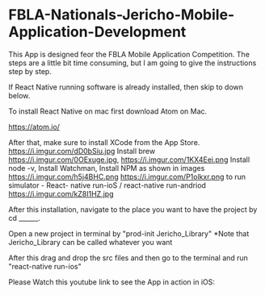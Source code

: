 # FBLA-Nationals-Jericho-Mobile-Application-Development

This App is designed feor the FBLA Mobile Application Competition. The steps are a little bit time consuming, but I am going to give the instructions step by step.

If React Native running software is already installed, then skip to down below.

To install React Native on mac first download Atom on Mac.

https://atom.io/

After that, make sure to install XCode from the App Store. https://i.imgur.com/dD0bSiu.jpg Install brew https://i.imgur.com/0OExuge.jpg, https://i.imgur.com/1KX4Eei.png Install node -v, Install Watchman, Install NPM as shown in images https://i.imgur.com/h5j4BHC.png https://i.imgur.com/P1olkxr.png to run simulator - React- native run-ioS / react-native run-andriod https://i.imgur.com/kZ8I1HZ.jpg

After this installation, navigate to the place you want to have the project by cd ______.

Open a new project in terminal by "prod-init Jericho_Library" *Note that Jericho_Library can be called whatever you want

After this drag and drop the src files and then go to the terminal and run "react-native run-ios"

Please Watch this youtube link to see the App in action in iOS: 
